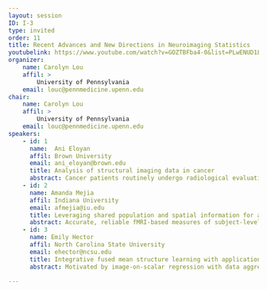 ```yaml
---
layout: session
ID: I-3
type: invited
order: 11
title: Recent Advances and New Directions in Neuroimaging Statistics
youtubelink: https://www.youtube.com/watch?v=GOZTBFba4-0&list=PLwENUD1LkzXLXYGi5zItDMJLIxDF01WVw&index=11
organizer:
    name: Carolyn Lou
    affil: > 
        University of Pennsylvania
    email: louc@pennmedicine.upenn.edu
chair:
    name: Carolyn Lou
    affil: > 
        University of Pennsylvania
    email: louc@pennmedicine.upenn.edu
speakers:
    - id: 1
      name:  Ani Eloyan
      affil: Brown University
      email: ani_eloyan@brown.edu
      title: Analysis of structural imaging data in cancer
      abstract: Cancer patients routinely undergo radiological evaluations when images of various modalities including computed tomography, positron emission tomography, and magnetic resonance images are collected for diagnosis and for evaluation of disease progression. Tumor characteristics, often referred to as measures of "tumor heterogeneity", can be computed using these clinical images and used as predictors of disease progression and patient survival. Several approaches to quantifying tumor heterogeneity have been proposed including simple intensity histogram-based measures, metrics attempting to quantify average distance from a homogeneous surface, and texture analysis-based methods. I will present a statistical framework for estimating tumor heterogeneity using clustering methods taking into account the topology of the tumors. The proposed approach incorporates the spatial structure of the tumor image using neighborhood summary measures. In addition, I will describe a principal manifold estimation approach for estimating the surface of cancer tumors using a smooth surface.
    - id: 2
      name: Amanda Mejia
      affil: Indiana University
      email: afmejia@iu.edu
      title: Leveraging shared population and spatial information for accurate estimation of subject-level brain networks
      abstract: Accurate, reliable fMRI-based measures of subject-level brain organization and connectivity are needed to advance fMRI-based research. Such insights would allow researchers to deepen understanding of disease, disorders, development and aging; to build imaging biomarkers; and to impact clinical care. A common approach used to estimate spatial functional brain organization and functional connectivity is independent component analysis (ICA). Unfortunately, the low signal-to-noise ratio of fMRI data makes accurate ICA estimation challenging. The existence of big fMRI datasets provides an opportunity to establish computationally advantageous empirical prior distributions for use in Bayesian models. Additionally, recent advances in spatial and Bayesian statistics now make it possible to leverage information shared across the brain. Spatial template ICA leverages spatial and population information to perform ICA reliably in individual subjects.  Through simulations and a reliability study employing the Human Connectome Project, we find that this framework has high estimation efficiency and power. We also present an application to a study of the effects of psilocybin (a prodrug compound found in mushrooms) to thalamic organization and connectivity.  Spatial template ICA is implemented in the R package templateICAr.
    - id: 3
      name: Emily Hector
      affil: North Carolina State University
      email: ehector@ncsu.edu
      title: Integrative fused mean structure learning with application to image-on-scalar regression
      abstract: Motivated by image-on-scalar regression with data aggregated across multiple sites, we consider a setting in which multiple independent studies each collect multiple dependent vector outcomes, with potential mean model parameter homogeneity between studies and outcome vectors. To determine the validity of jointly analyzing these data sources, we must learn which of these data sources share mean model parameters. We propose a new model fusion approach that delivers improved flexibility, statistical performance and computational speed over existing methods. Our proposed approach specifies a quadratic inference function within each data source and fuses mean model parameter vectors in their entirety based on a new formulation of a pairwise fusion penalty. We also propose an asymptotically equivalent weighted oracle meta-estimator that is more computationally efficient and privacy preserving. Simulations and application to amplitude of low frequency fluctuations data from the ABIDE neuroimaging consortium highlight the flexibility of the proposed approach.

---
```

